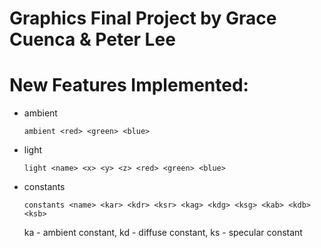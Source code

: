 # Graphics Final Project by Grace Cuenca & Peter Lee

# New Features Implemented:
* ambient
  ```
  ambient <red> <green> <blue>
  ```

* light
  ```
  light <name> <x> <y> <z> <red> <green> <blue>
  ```

* constants
  ```
  constants <name> <kar> <kdr> <ksr> <kag> <kdg> <ksg> <kab> <kdb> <ksb>
  ```
   ka - ambient constant, kd - diffuse constant, ks - specular constant
